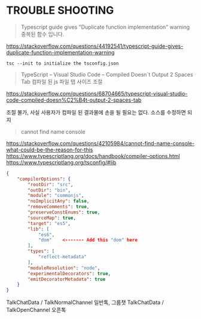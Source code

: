 # TROUBLE SHOOTING

> Typescript guide gives "Duplicate function implementation" warning
> 중복된 함수 입니다.

https://stackoverflow.com/questions/44192541/typescript-guide-gives-duplicate-function-implementation-warning

`tsc --init to initialize the tsconfig.json`

> TypeScript – Visual Studio Code – Compiled Doesn´t Output 2 Spaces Tab
> 컴파일 된 js 파일 탭 사이즈 조절

https://stackoverflow.com/questions/68704665/typescript-visual-studio-code-compiled-doesn%C2%B4t-output-2-spaces-tab

조절 불가, 사실 사용자가 컴파일 된 결과물에 손을 될 필요는 없다. 소스를 수정하면 되지

> cannot find name console

https://stackoverflow.com/questions/42105984/cannot-find-name-console-what-could-be-the-reason-for-this
https://www.typescriptlang.org/docs/handbook/compiler-options.html
https://www.typescriptlang.org/tsconfig/#lib

```json
{
    "compilerOptions": {
        "rootDir": "src",
        "outDir": "bin",
        "module": "commonjs",
        "noImplicitAny": false,
        "removeComments": true,
        "preserveConstEnums": true,
        "sourceMap": true,
        "target": "es5",
        "lib": [
            "es6",
            "dom"    <------- Add this "dom" here
        ],
        "types": [
            "reflect-metadata"
        ],
        "moduleResolution": "node",
        "experimentalDecorators": true,
        "emitDecoratorMetadata": true
    }
}
```

TalkChatData / TalkNormalChannel 일반톡, 그룹챗
TalkChatData / TalkOpenChannel 오픈톡
